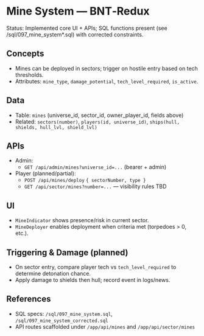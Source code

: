 # Mine System — BNT‑Redux

Status: Implemented core UI + APIs; SQL functions present (see /sql/097_mine_system*.sql) with corrected constraints.

## Concepts
- Mines can be deployed in sectors; trigger on hostile entry based on tech thresholds.
- Attributes: `mine_type`, `damage_potential`, `tech_level_required`, `is_active`.

## Data
- Table: `mines` (universe_id, sector_id, owner_player_id, fields above)
- Related: `sectors(number)`, `players(id, universe_id)`, `ships(hull, shields, hull_lvl, shield_lvl)`

## APIs
- Admin:
  - `GET /api/admin/mines?universe_id=...` (bearer + admin)
- Player (planned/partial):
  - `POST /api/mines/deploy` `{ sectorNumber, type }`
  - `GET /api/sector/mines?number=...` — visibility rules TBD

## UI
- `MineIndicator` shows presence/risk in current sector.
- `MineDeployer` enables deployment when criteria met (torpedoes > 0, etc.).

## Triggering & Damage (planned)
- On sector entry, compare player tech vs `tech_level_required` to determine detonation chance.
- Apply damage to shields then hull; record event in logs/news.

## References
- SQL specs: `/sql/097_mine_system.sql`, `/sql/097_mine_system_corrected.sql`
- API routes scaffolded under `/app/api/mines` and `/app/api/sector/mines`
